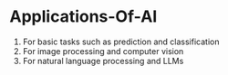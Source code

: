 # Applications-Of-AI

1. For basic tasks such as prediction and classification 
2. For image processing and computer vision
3. For natural language processing and LLMs
